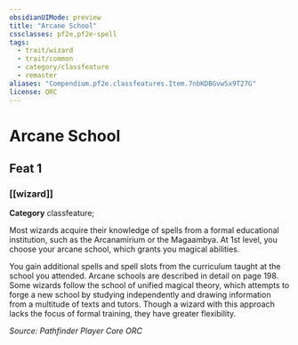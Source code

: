 ```yaml
---
obsidianUIMode: preview
title: "Arcane School"
cssclasses: pf2e,pf2e-spell
tags:
  - trait/wizard
  - trait/common
  - category/classfeature
  - remaster
aliases: "Compendium.pf2e.classfeatures.Item.7nbKDBGvwSx9T27G"
license: ORC
---
```

# Arcane School
## Feat 1
### [[wizard]]

**Category** classfeature; 




Most wizards acquire their knowledge of spells from a formal educational institution, such as the Arcanamirium or the Magaambya. At 1st level, you choose your arcane school, which grants you magical abilities.

You gain additional spells and spell slots from the curriculum taught at the school you attended. Arcane schools are described in detail on page 198. Some wizards follow the school of unified magical theory, which attempts to forge a new school by studying independently and drawing information from a multitude of texts and tutors. Though a wizard with this approach lacks the focus of formal training, they have greater flexibility.

*Source: Pathfinder Player Core*
*ORC*